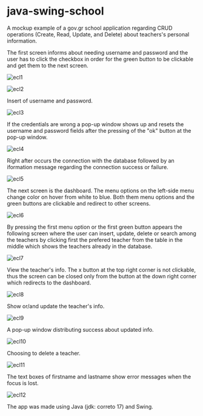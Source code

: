 # java-swing-school
A mockup example of a gov.gr school application regarding CRUD operations (Create, Read, Update, and Delete) about teachers's personal information.

The first screen informs about needing username and password and the user has to click the checkbox in order for the
green button to be clickable and get them to the next screen.

![ecl1](https://github.com/user-attachments/assets/8d586a3d-3f7d-4e5f-9ec3-e1c77e17207c)

![ecl2](https://github.com/user-attachments/assets/20f6f8b7-83e3-4d5d-a540-a89f8bacaa81)

Insert of username and password.

![ecl3](https://github.com/user-attachments/assets/42e631f8-16ea-46c6-a229-20b2ac619879)

If the credentials are wrong a pop-up window shows up and resets the username and password fields after the pressing of the "ok" button at the pop-up window.

![ecl4](https://github.com/user-attachments/assets/b3447094-e048-4116-8740-c9f5399bf8e1)

Right after occurs the connection with the database followed by an iformation message regarding the connection success or failure.

![ecl5](https://github.com/user-attachments/assets/b4737d9c-fb39-43ee-bfde-50a6294d6dd1)

The next screen is the dashboard. The menu options on the left-side menu change color on hover from white to blue. Both them menu options and the green buttons are clickable and redirect to other screens. 

![ecl6](https://github.com/user-attachments/assets/9ba18926-d8a6-49f8-8321-60b1efdcdb04)

By pressing the first menu option or the first green button appears the following screen where the user can insert, update, delete or search among the teachers by clicking first the prefered teacher from the table in the middle which  shows the teachers already in the database.

![ecl7](https://github.com/user-attachments/assets/87878b12-2d80-47f1-a988-abdb84134cc1)

View the teacher's info. The x button at the top right corner is not clickable, thus the screen can be closed only from the button at the down right corner which redirects to the dashboard.

![ecl8](https://github.com/user-attachments/assets/868f374c-33f6-4db9-b56b-868d724651f2)

Show or/and update the teacher's info. 

![ecl9](https://github.com/user-attachments/assets/298c43cc-317e-4ea4-b432-9230c96c7315)

A pop-up window distributing success about updated info. 

![ecl10](https://github.com/user-attachments/assets/a0e3071e-0ac9-485d-8605-21d1bae59a0c)

Choosing to delete a teacher.

![ecl11](https://github.com/user-attachments/assets/034182aa-9e78-45cf-bd18-3ae58a2b0de1)

The text boxes of firstname and lastname show error messages when the focus is lost.

![ecl12](https://github.com/user-attachments/assets/1fcae0fd-20f9-4c9c-9b7d-2d66ce7cca8a)

The app was made using Java (jdk: correto 17) and Swing. 
